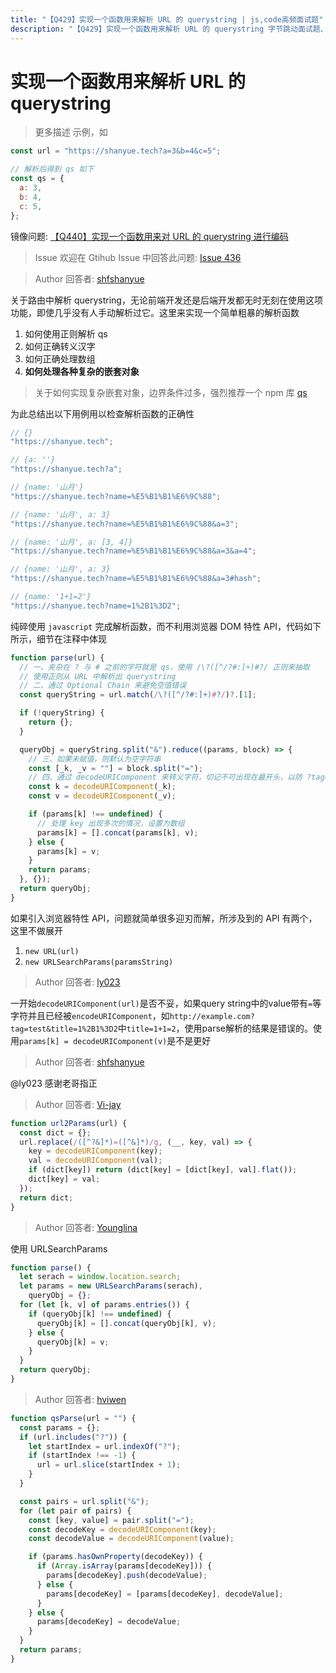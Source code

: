 ```yaml
---
title: "【Q429】实现一个函数用来解析 URL 的 querystring | js,code高频面试题"
description: "【Q429】实现一个函数用来解析 URL 的 querystring 字节跳动面试题、阿里腾讯面试题、美团小米面试题。"
---
```


# 实现一个函数用来解析 URL 的 querystring

> 更多描述
> 示例，如

```js
const url = "https://shanyue.tech?a=3&b=4&c=5";

// 解析后得到 qs 如下
const qs = {
  a: 3,
  b: 4,
  c: 5,
};
```

镜像问题: [【Q440】实现一个函数用来对 URL 的 querystring 进行编码](https://github.com/shfshanyue/Daily-Question/issues/448)

> Issue
> 欢迎在 Gtihub Issue 中回答此问题: [Issue 436](https://github.com/shfshanyue/Daily-Question/issues/436)

> Author
> 回答者: [shfshanyue](https://github.com/shfshanyue)

关于路由中解析 querystring，无论前端开发还是后端开发都无时无刻在使用这项功能，即使几乎没有人手动解析过它。这里来实现一个简单粗暴的解析函数

1. 如何使用正则解析 qs
1. 如何正确转义汉字
1. 如何正确处理数组
1. **如何处理各种复杂的嵌套对象**

> 关于如何实现复杂嵌套对象，边界条件过多，强烈推荐一个 npm 库 [qs](https://github.com/ljharb/qs)

为此总结出以下用例用以检查解析函数的正确性

```js
// {}
"https://shanyue.tech";

// {a: ''}
"https://shanyue.tech?a";

// {name: '山月'}
"https://shanyue.tech?name=%E5%B1%B1%E6%9C%88";

// {name: '山月', a: 3}
"https://shanyue.tech?name=%E5%B1%B1%E6%9C%88&a=3";

// {name: '山月', a: [3, 4]}
"https://shanyue.tech?name=%E5%B1%B1%E6%9C%88&a=3&a=4";

// {name: '山月', a: 3}
"https://shanyue.tech?name=%E5%B1%B1%E6%9C%88&a=3#hash";

// {name: '1+1=2'}
"https://shanyue.tech?name=1%2B1%3D2";
```

纯碎使用 `javascript` 完成解析函数，而不利用浏览器 DOM 特性 API，代码如下所示，细节在注释中体现

```js
function parse(url) {
  // 一、夹杂在 ? 与 # 之前的字符就是 qs，使用 /\?([^/?#:]+)#?/ 正则来抽取
  // 使用正则从 URL 中解析出 querystring
  // 二、通过 Optional Chain 来避免空值错误
  const queryString = url.match(/\?([^/?#:]+)#?/)?.[1];

  if (!queryString) {
    return {};
  }

  queryObj = queryString.split("&").reduce((params, block) => {
    // 三、如果未赋值，则默认为空字符串
    const [_k, _v = ""] = block.split("=");
    // 四、通过 decodeURIComponent 来转义字符，切记不可出现在最开头，以防 ?tag=test&title=1%2B1%3D2 出错
    const k = decodeURIComponent(_k);
    const v = decodeURIComponent(_v);

    if (params[k] !== undefined) {
      // 处理 key 出现多次的情况，设置为数组
      params[k] = [].concat(params[k], v);
    } else {
      params[k] = v;
    }
    return params;
  }, {});
  return queryObj;
}
```

如果引入浏览器特性 API，问题就简单很多迎刃而解，所涉及到的 API 有两个，这里不做展开

1. `new URL(url)`
1. `new URLSearchParams(paramsString)`

> Author
> 回答者: [ly023](https://github.com/ly023)

一开始`decodeURIComponent(url)`是否不妥，如果query string中的value带有`=`等字符并且已经被`encodeURIComponent`，如`http://example.com?tag=test&title=1%2B1%3D2`中`title=1+1=2`，使用parse解析的结果是错误的。使用`params[k] = decodeURIComponent(v)`是不是更好

> Author
> 回答者: [shfshanyue](https://github.com/shfshanyue)

@ly023 感谢老哥指正

> Author
> 回答者: [Vi-jay](https://github.com/Vi-jay)

```ts
function url2Params(url) {
  const dict = {};
  url.replace(/([^?&]*)=([^&]*)/g, (__, key, val) => {
    key = decodeURIComponent(key);
    val = decodeURIComponent(val);
    if (dict[key]) return (dict[key] = [dict[key], val].flat());
    dict[key] = val;
  });
  return dict;
}
```

> Author
> 回答者: [Younglina](https://github.com/Younglina)

使用 URLSearchParams

```javascript
function parse() {
  let serach = window.location.search;
  let params = new URLSearchParams(serach),
    queryObj = {};
  for (let [k, v] of params.entries()) {
    if (queryObj[k] !== undefined) {
      queryObj[k] = [].concat(queryObj[k], v);
    } else {
      queryObj[k] = v;
    }
  }
  return queryObj;
}
```

> Author
> 回答者: [hviwen](https://github.com/hviwen)

```javascript
function qsParse(url = "") {
  const params = {};
  if (url.includes("?")) {
    let startIndex = url.indexOf("?");
    if (startIndex !== -1) {
      url = url.slice(startIndex + 1);
    }
  }

  const pairs = url.split("&");
  for (let pair of pairs) {
    const [key, value] = pair.split("=");
    const decodeKey = decodeURIComponent(key);
    const decodeValue = decodeURIComponent(value);

    if (params.hasOwnProperty(decodeKey)) {
      if (Array.isArray(params[decodeKey])) {
        params[decodeKey].push(decodeValue);
      } else {
        params[decodeKey] = [params[decodeKey], decodeValue];
      }
    } else {
      params[decodeKey] = decodeValue;
    }
  }
  return params;
}
```

